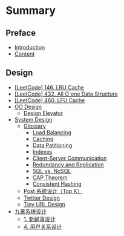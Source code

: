 # Summary

## Preface

* [Introduction](README.md)
* [Content](CONTENT.md)

## Design

* [\[LeetCode\] 146. LRU Cache](design/lru-cache.md)
* [\[LeetCode\] 432. All O\`one Data Structure](design/all-oone-data-structure.md)
* [\[LeetCode\] 460. LFU Cache](design/lfu-cache.md)
* [OO Design](design/oo-design.md)
  * [Design Elevator](design/oo-design/design-elevator.md)
* [System Design](design/system-design.md)
  * [Glossary](design/system-design/glossary.md)
    * [Load Balancing](design/system-design/glossary/load-balancing.md)
    * [Caching](design/system-design/glossary/caching.md)
    * [Data Patitioning](design/system-design/glossary/data-patitioning.md)
    * [Indexes](design/system-design/glossary/indexes.md)
    * [Client-Server Communication](design/system-design/glossary/client-server-communication.md)
    * [Redundancy and Replication](design/system-design/glossary/redundancy-and-replication.md)
    * [SQL vs. NoSQL](design/system-design/glossary/sql-vs-nosql.md)
    * [CAP Theorem](design/system-design/glossary/cap-theorem.md)
    * [Consistent Hashing](design/system-design/glossary/consistent-hashing.md)
  * [Post 系统设计（Top K）](design/system-design/post-xi-tong-she-ji-ff08-top-k.md)
  * [Twitter Design](design/system-design/twitter-design.md)
  * [Tiny URL Design](design/system-design/tiny-url-design.md)
* [九章系统设计](design/jiu-zhang-xi-tong-she-ji.md)
  * [1. 新鲜事设计](design/xin-xian-shi-she-ji.md)
  * [4. 用户关系设计](design/yong-hu-guan-xi-she-ji.md)

